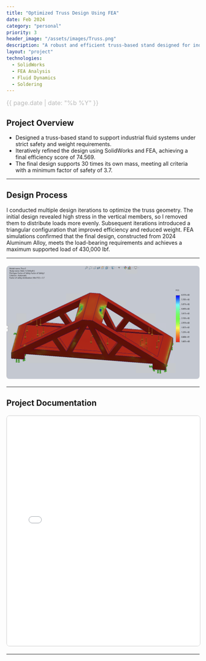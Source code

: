 ```yaml
---
title: "Optimized Truss Design Using FEA"
date: Feb 2024
category: "personal"  
priority: 3
header_image: "/assets/images/Truss.png" 
description: "A robust and efficient truss-based stand designed for industrial fluid systems, validated using FEA."
layout: "project"  
technologies:
  - SolidWorks
  - FEA Analysis
  - Fluid Dynamics
  - Soldering
---
```


<div class="project-meta">
    <span class="project-date">{{ page.date | date: "%b %Y" }}</span>
</div>

## Project Overview
- Designed a truss-based stand to support industrial fluid systems under strict safety and weight requirements.
- Iteratively refined the design using SolidWorks and FEA, achieving a final efficiency score of 74.569.
- The final design supports 30 times its own mass, meeting all criteria with a minimum factor of safety of 3.7.

---

## Design Process

I conducted multiple design iterations to optimize the truss geometry. The initial design revealed high stress in the vertical members, so I removed them to distribute loads more evenly. Subsequent iterations introduced a triangular configuration that improved efficiency and reduced weight. FEA simulations confirmed that the final design, constructed from 2024 Aluminum Alloy, meets the load-bearing requirements and achieves a maximum supported load of 430,000 lbf.

---

<img src="/assets/images/Truss.png" alt="Truss" class="project-image" />

---

## **Project Documentation**
<embed src="/assets/documents/truss.pdf" width="100%" height="600px" type="application/pdf">

---

<style>

.project-content h1 {
    color: #f0f0f0;  /* Light gray (adjust as needed) */
    font-size: 2.5rem;  /* Adjust for visibility */
    margin-bottom: 10px;
}
  
  .project-meta {
    font-size: 1rem;
    color: #888;
    font-weight: 400;
    margin-bottom: 1rem;
    text-align: left;
}

.project-date {
    display: block;
    font-size: 1rem;
    color: #bbb;
}

.project-image {
    display: block;
    max-width: 100%;
    height: auto;
    margin: 20px auto;
    border-radius: 8px;
}

.video-container {
    text-align: center;
    margin: 20px 0;
}

embed {
    display: block;
    margin: 20px auto;
    border: 1px solid #ccc;
    border-radius: 8px;
}
</style>
